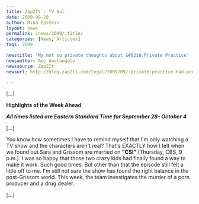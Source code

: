 ```yaml
---
title: Zap2It - TV Gal
date: 2009-09-28
author: Mika Epstein
layout: news
permalink: /news/2009/:title/
categories: [News, Articles]
tags: 2009

newstitle: "My not so private thoughts about &#8216;Private Practice'  "
newsauthor: Amy Amatangelo  
newssource: Zap2It  
newsurl: http://blog.zap2it.com/tvgal/2009/09/-private-practice-had-probably.html  

---
```


[...]

**Highlights of the Week Ahead**

***All times listed are Eastern Standard Time for September 28- October 4***

[...]

You know how sometimes I have to remind myself that I'm only watching a TV show and the characters aren't real? That's EXACTLY how I felt when we found out Sara and Grissom are married on **"CSI"** (Thursday, CBS, 9 p.m.). I was so happy that those two crazy kids had finally found a way to make it work. Such good times. But other than that the episode still felt a little off to me. I'm still not sure the show has found the right balance in the post-Grissom world. This week, the team investigates the murder of a porn producer and a drug dealer. 

[...]  
